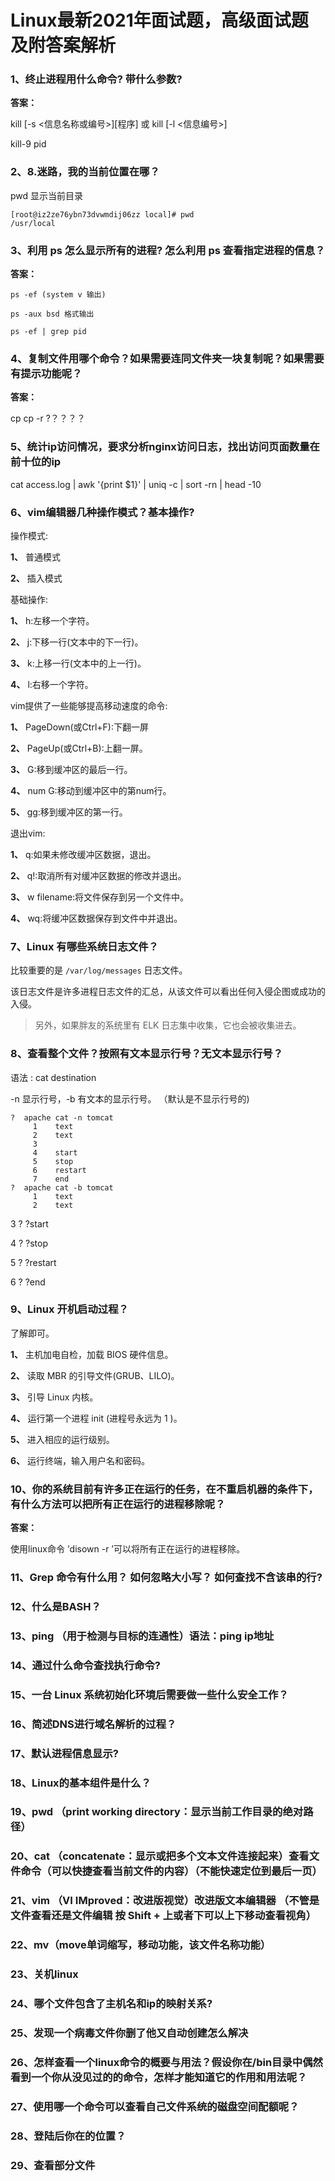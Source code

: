 # Linux最新2021年面试题，高级面试题及附答案解析

### 1、终止进程用什么命令? 带什么参数?

**答案：**

kill [-s <信息名称或编号>][程序] 或 kill [-l <信息编号>]

kill-9 pid


### 2、8.迷路，我的当前位置在哪？

pwd 显示当前目录

```
[root@iz2ze76ybn73dvwmdij06zz local]# pwd
/usr/local
```


### 3、利用 ps 怎么显示所有的进程? 怎么利用 ps 查看指定进程的信息？

**答案：**

```
ps -ef (system v 输出) 

ps -aux bsd 格式输出

ps -ef | grep pid
```


### 4、复制文件用哪个命令？如果需要连同文件夹一块复制呢？如果需要有提示功能呢？

**答案：**

cp cp -r ?？？？？


### 5、统计ip访问情况，要求分析nginx访问日志，找出访问页面数量在前十位的ip

cat access.log | awk '{print $1}' | uniq -c | sort -rn | head -10


### 6、vim编辑器几种操作模式？基本操作?

操作模式:

**1、** 普通模式

**2、** 插入模式

基础操作:

**1、** h:左移一个字符。

**2、** j:下移一行(文本中的下一行)。

**3、** k:上移一行(文本中的上一行)。

**4、** l:右移一个字符。

vim提供了一些能够提高移动速度的命令:

**1、** PageDown(或Ctrl+F):下翻一屏

**2、** PageUp(或Ctrl+B):上翻一屏。

**3、** G:移到缓冲区的最后一行。

**4、** num G:移动到缓冲区中的第num行。

**5、** gg:移到缓冲区的第一行。

退出vim:

**1、** q:如果未修改缓冲区数据，退出。

**2、** q!:取消所有对缓冲区数据的修改并退出。

**3、** w filename:将文件保存到另一个文件中。

**4、** wq:将缓冲区数据保存到文件中并退出。


### 7、Linux 有哪些系统日志文件？

比较重要的是 `/var/log/messages` 日志文件。

该日志文件是许多进程日志文件的汇总，从该文件可以看出任何入侵企图或成功的入侵。

> 另外，如果胖友的系统里有 ELK 日志集中收集，它也会被收集进去。



### 8、查看整个文件？按照有文本显示行号？无文本显示行号？

语法 : cat destination

-n 显示行号，-b 有文本的显示行号。 （默认是不显示行号的)

```
?  apache cat -n tomcat
     1    text
     2    text
     3
     4    start
     5    stop
     6    restart
     7    end
?  apache cat -b tomcat
     1    text
     2    text
```

3 ? ?start

4 ? ?stop

5 ? ?restart

6 ? ?end



### 9、Linux 开机启动过程？

了解即可。

**1、** 主机加电自检，加载 BIOS 硬件信息。

**2、** 读取 MBR 的引导文件(GRUB、LILO)。

**3、** 引导 Linux 内核。

**4、** 运行第一个进程 init (进程号永远为 1 )。

**5、** 进入相应的运行级别。

**6、** 运行终端，输入用户名和密码。


### 10、你的系统目前有许多正在运行的任务，在不重启机器的条件下，有什么方法可以把所有正在运行的进程移除呢？

**答案：**

使用linux命令 ’disown -r ’可以将所有正在运行的进程移除。


### 11、Grep 命令有什么用？ 如何忽略大小写？ 如何查找不含该串的行?
### 12、什么是BASH？
### 13、ping （用于检测与目标的连通性）语法：ping ip地址
### 14、通过什么命令查找执行命令?
### 15、一台 Linux 系统初始化环境后需要做一些什么安全工作？
### 16、简述DNS进行域名解析的过程？
### 17、默认进程信息显示?
### 18、Linux的基本组件是什么？
### 19、pwd （print working directory：显示当前工作目录的绝对路径）
### 20、cat （concatenate：显示或把多个文本文件连接起来）查看文件命令（可以快捷查看当前文件的内容）（不能快速定位到最后一页）
### 21、vim （VI IMproved：改进版视觉）改进版文本编辑器 （不管是文件查看还是文件编辑 按 Shift + 上或者下可以上下移动查看视角）
### 22、mv（move单词缩写，移动功能，该文件名称功能）
### 23、关机linux
### 24、哪个文件包含了主机名和ip的映射关系?
### 25、发现一个病毒文件你删了他又自动创建怎么解决
### 26、怎样查看一个linux命令的概要与用法？假设你在/bin目录中偶然看到一个你从没见过的的命令，怎样才能知道它的作用和用法呢？
### 27、使用哪一个命令可以查看自己文件系统的磁盘空间配额呢？
### 28、登陆后你在的位置？
### 29、查看部分文件





